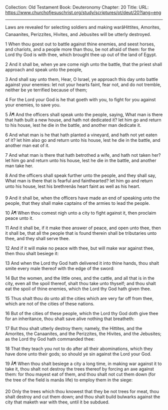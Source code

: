 Collection: Old Testament
Book: Deuteronomy
Chapter: 20
Title: 
URL: https://www.churchofjesuschrist.org/study/scriptures/ot/deut/20?lang=eng

---

Laws are revealed for selecting soldiers and making warâHittites, Amorites, Canaanites, Perizzites, Hivites, and Jebusites will be utterly destroyed.

1 When thou goest out to battle against thine enemies, and seest horses, and chariots, and a people more than thou, be not afraid of them: for the Lord thy God is with thee, which brought thee up out of the land of Egypt.

2 And it shall be, when ye are come nigh unto the battle, that the priest shall approach and speak unto the people,

3 And shall say unto them, Hear, O Israel, ye approach this day unto battle against your enemies: let not your hearts faint, fear not, and do not tremble, neither be ye terrified because of them;

4 For the Lord your God is he that goeth with you, to fight for you against your enemies, to save you.

5 Â¶ And the officers shall speak unto the people, saying, What man is there that hath built a new house, and hath not dedicated it? let him go and return to his house, lest he die in the battle, and another man dedicate it.

6 And what man is he that hath planted a vineyard, and hath not yet eaten of it? let him also go and return unto his house, lest he die in the battle, and another man eat of it.

7 And what man is there that hath betrothed a wife, and hath not taken her? let him go and return unto his house, lest he die in the battle, and another man take her.

8 And the officers shall speak further unto the people, and they shall say, What man is there that is fearful and fainthearted? let him go and return unto his house, lest his brethrenâs heart faint as well as his heart.

9 And it shall be, when the officers have made an end of speaking unto the people, that they shall make captains of the armies to lead the people.

10 Â¶ When thou comest nigh unto a city to fight against it, then proclaim peace unto it.

11 And it shall be, if it make thee answer of peace, and open unto thee, then it shall be, that all the people that is found therein shall be tributaries unto thee, and they shall serve thee.

12 And if it will make no peace with thee, but will make war against thee, then thou shalt besiege it:

13 And when the Lord thy God hath delivered it into thine hands, thou shalt smite every male thereof with the edge of the sword:

14 But the women, and the little ones, and the cattle, and all that is in the city, even all the spoil thereof, shalt thou take unto thyself; and thou shalt eat the spoil of thine enemies, which the Lord thy God hath given thee.

15 Thus shalt thou do unto all the cities which are very far off from thee, which are not of the cities of these nations.

16 But of the cities of these people, which the Lord thy God doth give thee for an inheritance, thou shalt save alive nothing that breatheth:

17 But thou shalt utterly destroy them; namely, the Hittites, and the Amorites, the Canaanites, and the Perizzites, the Hivites, and the Jebusites; as the Lord thy God hath commanded thee:

18 That they teach you not to do after all their abominations, which they have done unto their gods; so should ye sin against the Lord your God.

19 Â¶ When thou shalt besiege a city a long time, in making war against it to take it, thou shalt not destroy the trees thereof by forcing an axe against them: for thou mayest eat of them, and thou shalt not cut them down (for the tree of the field is manâs life) to employ them in the siege:

20 Only the trees which thou knowest that they be not trees for meat, thou shalt destroy and cut them down; and thou shalt build bulwarks against the city that maketh war with thee, until it be subdued.
